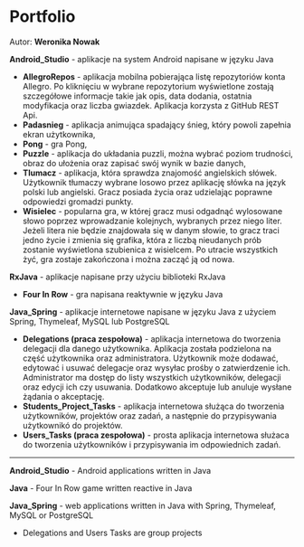 # Portfolio
Autor: **Weronika Nowak**

**Android_Studio** - aplikacje na system Android napisane w języku Java
- **AllegroRepos** - aplikacja mobilna pobierająca listę repozytoriów konta Allegro. Po kliknięciu w wybrane repozytorium wyświetlone zostają szczegółowe informacje takie jak opis, data dodania, ostatnia modyfikacja oraz liczba gwiazdek. Aplikacja korzysta z GitHub REST Api.
- **Padasnieg** - aplikacja animująca spadający śnieg, który powoli zapełnia ekran użytkownika,
- **Pong** - gra Pong,
- **Puzzle** - aplikacja do układania puzzli, można wybrać poziom trudności, obraz do ułożenia oraz zapisać swój wynik w bazie danych,
- **Tlumacz** - aplikacja, która sprawdza znajomość angielskich słówek. Użytkownik tłumaczy wybrane losowo przez aplikację słówka na język polski lub angielski. Gracz posiada życia oraz udzielając poprawne odpowiedzi gromadzi punkty.
- **Wisielec** - popularna gra, w której gracz musi odgadnąć wylosowane słowo poprzez wprowadzanie kolejnych, wybranych przez niego liter. Jeżeli litera nie będzie znajdowała się w danym słowie, to gracz traci jedno życie i zmienia się grafika, która z liczbą nieudanych prób zostanie wyświetlona szubienica z wisielcem. Po utracie wszystkich żyć, gra zostaje zakończona i można zacząć ją od nowa. 

**RxJava** - aplikacje napisane przy użyciu biblioteki RxJava
- **Four In Row** - gra napisana reaktywnie w języku Java

**Java_Spring** - aplikacje internetowe napisane w języku Java z użyciem Spring, Thymeleaf, MySQL lub PostgreSQL
- **Delegations (praca zespołowa)** - aplikacja internetowa do tworzenia delegacji dla danego użytkownika. Aplikacja została podzielona na część użytkownika oraz administratora. Użytkownik może dodawać, edytować i usuwać delegacje oraz wysyłac prośby o zatwierdzenie ich. Administrator ma dostęp do listy wszystkich użytkowników, delegacji oraz edycji ich czy usuwania. Dodatkowo akceptuje lub anuluje wysłane żądania o akceptację.
- **Students_Project_Tasks** - aplikacja internetowa służąca do tworzenia użytkowników, projektów oraz zadań, a następnie do przypisywania użytkownikó do projektów.
- **Users_Tasks (praca zespołowa)** - prosta aplikacja internetowa służaca do tworzenia użytkowników i przypisywania im odpowiednich zadań.

------

**Android_Studio** - Android applications written in Java

**Java** - Four In Row game written reactive in Java

**Java_Spring** - web applications written in Java with Spring, Thymeleaf, MySQL or PostgreSQL

- Delegations and Users Tasks are group projects
